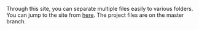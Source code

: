 Through this site, you can separate multiple files easily to various folders.<br>
You can jump to the site from [here](https://filehandler.000webhostapp.com/).
The project files are on the master branch.
